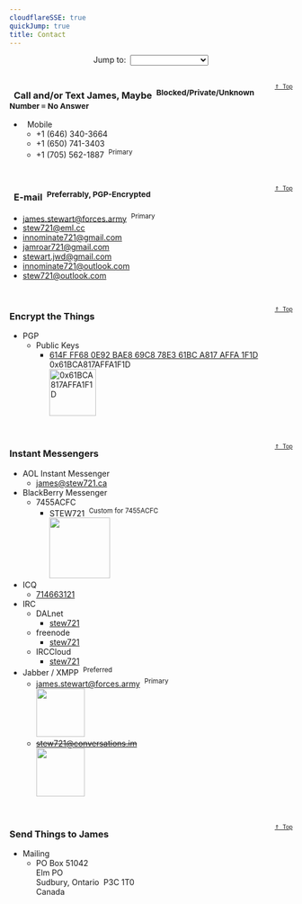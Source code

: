 ```yaml
---
cloudflareSSE: true
quickJump: true
title: Contact
---
```


<p id="top" style="text-align: center;">
  Jump to:&nbsp; <select class="quickJumpMenu">
    <option value="{{ site.url }}{{ page.url }}"></option>
    <option value="{{ site.url }}{{ page.url }}#e-mail">E-mail</option>
    <option value="{{ site.url }}{{ page.url }}#encryption">Encryption</option>
    <option value="{{ site.url }}{{ page.url }}#instant-messengers">Instant Messengers</option>
    <option value="{{ site.url }}{{ page.url }}#phone">Phone</option>
    <option value="{{ site.url }}{{ page.url }}#mail">Snail Mail</option>
  </select><br />
  &nbsp;
</p>
<span style="float: right; font-size: x-small;">
  <a href="{{ site.url }}{{ page.url }}#top" rel="me" title="{{ page.title }} :: Back to Top">&uArr;&nbsp; Top</a>
</span>
<h3 id="phone">
  <i aria-hidden="true" class="fa fa-phone"></i>&nbsp; Call and/or Text James, Maybe&nbsp; <sup>Blocked/Private/Unknown Number &equiv; No Answer</sup>
</h3>
<ul>
  <li>
    <i aria-hidden="true" class="fa fa-mobile"></i>&nbsp; Mobile
    <ul>
      <li>
        <span data-last="3664" id="3664">+1 (646) 340-<span>3664</span></span>
      </li>
      <li>
        <span data-last="3403" id="3403">+1 (650) 741-<span>3403</span></span>
      </li>
      <li>
        <span data-last="1887" id="1887">+1 (705) 562-<span>1887</span></span>&nbsp; <sup>Primary</sup>
      </li>
    </ul>
  </li>
</ul>
<p>
  &nbsp;
</p>
<span style="float: right; font-size: x-small;">
  <a href="{{ site.url }}{{ page.url }}#top" rel="me" title="{{ page.title }} :: Back to Top">&uArr;&nbsp; Top</a>
</span>
<h3 id="e-mail">
  <i aria-hidden="true" class="fa fa-envelope"></i>&nbsp; E-mail&nbsp; <sup>Preferrably, PGP-Encrypted</sup>
</h3>
<ul>
  <li>
    <a href="mailto:james.stewart@forces.army" rel="me" target="_blank" title="">james.stewart@forces.army</a>&nbsp; <sup>Primary</sup>
  </li>
  <li>
    <a href="mailto:stew721@eml.cc" rel="me" target="_blank" title="">stew721@eml.cc</a>
  </li>
  <li>
    <a href="mailto:innominate721@gmail.com" rel="me" target="_blank" title="">innominate721@gmail.com</a>
  </li>
  <li>
    <a href="mailto:jamroar721@gmail.com" rel="me" target="_blank" title="">jamroar721@gmail.com</a>
  </li>
  <li>
    <a href="mailto:stewart.jwd@gmail.com" rel="me" target="_blank" title="">stewart.jwd@gmail.com</a>
  </li>
  <li>
    <a href="mailto:innominate721@outlook.com" rel="me" target="_blank" title="">innominate721@outlook.com</a>
  </li>
  <li>
    <a href="mailto:stew721@outlook.com" rel="me" target="_blank" title="">stew721@outlook.com</a>
  </li>
</ul>
<p>
  &nbsp;
</p>
<span style="float: right; font-size: x-small;">
  <a href="{{ site.url }}{{ page.url }}#top" rel="me" title="{{ page.title }} :: Back to Top">&uArr;&nbsp; Top</a>
</span>
<h3 id="encryption">
  Encrypt the Things
</h3>
<ul>
  <li>
    PGP
    <ul>
      <li>
        Public Keys
        <ul>
          <li>
            <a
              href="https://keybase.io/stew721/pgp_keys.asc?fingerprint=614fff680e92bae869c878e361bca817affa1f1d" rel="me" target="_blank"
              title="614F FF68 0E92 BAE8 69C8 78E3 61BC A817 AFFA 1F1D">614F FF68 0E92 BAE8 69C8 78E3 61BC A817 AFFA 1F1D</a><br />
            0x61BCA817AFFA1F1D<br />
            <a
              href="{{ site.uri.assets }}/innominate/images/qr-codes/PGP_0x61BCA817AFFA1F1D_854x854.jpg" rel="me" target="_blank"
              title="0x61BCA817AFFA1F1D"><img
                alt="0x61BCA817AFFA1F1D" height="83" src="{{ site.uri.assets }}/innominate/images/qr-codes/PGP_0x61BCA817AFFA1F1D_083x083.jpg"
                style="border: 0px;" width="83" /></a>
          </li>
        </ul>
      </li>
    </ul>
  </li>
</ul>
<p>
  &nbsp;
</p>
<span style="float: right; font-size: x-small;">
  <a href="{{ site.url }}{{ page.url }}#top" rel="me" title="{{ page.title }} :: Back to Top">&uArr;&nbsp; Top</a>
</span>
<h3 id="instant-messengers">
  Instant Messengers
</h3>
<ul>
  <li>
    AOL Instant Messenger
    <ul>
      <li>
        <a href="aim:goim?screenname=james%40stew721.ca" rel="me" target="_blank" title="">james@stew721.ca</a>
      </li>
    </ul>
  </li>
  <li>
    BlackBerry Messenger
    <ul>
      <li>
        7455ACFC
        <ul>
          <li>
            STEW721&nbsp; <sup>Custom for 7455ACFC</sup><br />
            <a href="{{ site.uri.assets }}/innominate/images/qr-codes/BBM_STEW721_640x640.jpg" rel="me" target="_blank" title="STEW721"><img
              alt="" height="108" src="{{ site.uri.assets }}/innominate/images/qr-codes/BBM_STEW721_108x108.jpg" style="border: 0px;" width="108" /></a>
          </li>
        </ul>
      </li>
    </ul>
  </li>
  <li>
    ICQ
    <ul>
      <li>
        <a href="aim:goim?screenname=714663121" rel="me" target="_blank" title="714663121">714663121</a>
      </li>
    </ul>
  </li>
  <li>
    IRC
    <ul>
      <li>
        DALnet
        <ul>
          <li>
            <a href="https://users.dal.net/userinfo.php?nick=stew721" rel="me" target="_blank" title="stew721">stew721</a>
          </li>
        </ul>
      </li>
      <li>
        freenode
        <ul>
          <li>
            <a href="ircs://chat.freenode.net:6697/stew721,isnick" rel="me" target="_blank" title="stew721">stew721</a>
          </li>
        </ul>
      </li>
      <li>
        IRCCloud
        <ul>
          <li>
            <a href="ircs://irc.irccloud.com:6697/stew721,isnick" rel="me" target="_blank" title="stew721">stew721</a>
          </li>
        </ul>
      </li>
    </ul>
  </li>
  <li>
    Jabber / XMPP&nbsp; <sup>Preferred</sup>
    <ul>
      <li>
        <a
          href="https://conversations.im/i/james.stewart@forces.army?omemo-sid-319927269=1c7a66ee6b31782aeeda16d3cb1928fb9fa08413475d2dead3e7eec47c6cd551"
          rel="me" target="_blank" title="james.stewart@forces.army">james.stewart@forces.army</a>&nbsp; <sup>Primary</sup><br />
        <a
          href="{{ site.uri.assets }}/innominate/images/qr-codes/XMPP_james-stewart-forces-army_1024x1024.png" rel="me" target="_blank"
          title="james.stewart@forces.army"><img
            alt="" height="86" src="{{ site.uri.assets }}/innominate/images/qr-codes/XMPP_james-stewart-forces-army_0086x0086.png" style="border: 0px;"
            width="86" /></a>
      </li>
      <li>
        <span style="text-decoration: line-through;">
          <a
            href="https://conversations.im/i/stew721@conversations.im?omemo-sid-1412676728=fb329677d74a7d3f47d7eaa0bf3212d4b1fe52abf048de63d9a3102c5d5ed277"
            rel="me" target="_blank" title="stew721@conversations.im">stew721@conversations.im</a>
        </span><br />
        <a
          href="{{ site.uri.assets }}/innominate/images/qr-codes/XMPP_stew721-conversations-im_1024x1024.png" rel="me" target="_blank"
          title="stew721@conversations.im"><img
            alt="" height="86" src="{{ site.uri.assets }}/innominate/images/qr-codes/XMPP_stew721-conversations-im_0086x0086.png" style="border: 0px;"
            width="86" /></a>
      </li>
    </ul>
  </li>
</ul>
<p>
  &nbsp;
</p>
<span style="float: right; font-size: x-small;">
  <a href="{{ site.url }}{{ page.url }}#top" rel="me" title="{{ page.title }} :: Back to Top">&uArr;&nbsp; Top</a>
</span>
<h3 id="mail">
  Send Things to James
</h3>
<ul>
  <li>
    Mailing
    <ul>
      <li>
        PO Box 51042<br />
        Elm PO<br />
        Sudbury, Ontario&nbsp; P3C 1T0<br />
        Canada
      </li>
    </ul>
  </li>
</ul>
